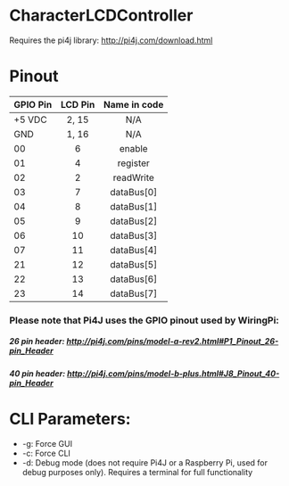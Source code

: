 # CharacterLCDController
Requires the pi4j library: http://pi4j.com/download.html

# Pinout
|GPIO Pin|LCD Pin|Name in code|
|------|:-----:|:----------:|
|+5 VDC|2, 15|N/A|
|GND|1, 16|N/A|
|00|6|enable|
|01|4|register|
|02|2|readWrite|
|03|7|dataBus[0]|
|04|8|dataBus[1]|
|05|9|dataBus[2]|
|06|10|dataBus[3]|
|07|11|dataBus[4]|
|21|12|dataBus[5]|
|22|13|dataBus[6]|
|23|14|dataBus[7]|

### Please note that Pi4J uses the GPIO pinout used by WiringPi:
##### 26 pin header: http://pi4j.com/pins/model-a-rev2.html#P1_Pinout_26-pin_Header
##### 40 pin header: http://pi4j.com/pins/model-b-plus.html#J8_Pinout_40-pin_Header

# CLI Parameters:
  * -g: Force GUI
  * -c: Force CLI
  * -d: Debug mode (does not require Pi4J or a Raspberry Pi, used for debug purposes only).  Requires a terminal for full functionality
